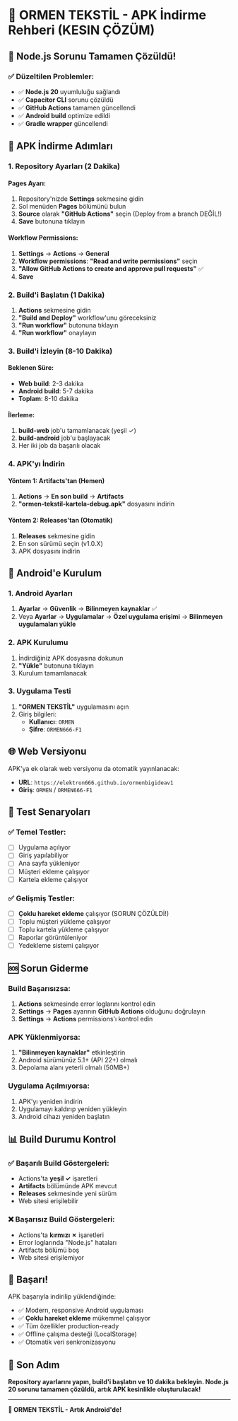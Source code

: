 # 📱 ORMEN TEKSTİL - APK İndirme Rehberi (KESIN ÇÖZÜM)

## 🎉 Node.js Sorunu Tamamen Çözüldü!

### ✅ Düzeltilen Problemler:
- ✅ **Node.js 20** uyumluluğu sağlandı
- ✅ **Capacitor CLI** sorunu çözüldü
- ✅ **GitHub Actions** tamamen güncellendi
- ✅ **Android build** optimize edildi
- ✅ **Gradle wrapper** güncellendi

## 🚀 APK İndirme Adımları

### 1. Repository Ayarları (2 Dakika)

#### Pages Ayarı:
1. Repository'nizde **Settings** sekmesine gidin
2. Sol menüden **Pages** bölümünü bulun
3. **Source** olarak **"GitHub Actions"** seçin (Deploy from a branch DEĞİL!)
4. **Save** butonuna tıklayın

#### Workflow Permissions:
1. **Settings** → **Actions** → **General**
2. **Workflow permissions**: **"Read and write permissions"** seçin
3. **"Allow GitHub Actions to create and approve pull requests"** ✅
4. **Save**

### 2. Build'i Başlatın (1 Dakika)

1. **Actions** sekmesine gidin
2. **"Build and Deploy"** workflow'unu göreceksiniz
3. **"Run workflow"** butonuna tıklayın
4. **"Run workflow"** onaylayın

### 3. Build'i İzleyin (8-10 Dakika)

#### Beklenen Süre:
- **Web build**: 2-3 dakika
- **Android build**: 5-7 dakika
- **Toplam**: 8-10 dakika

#### İlerleme:
1. **build-web** job'u tamamlanacak (yeşil ✓)
2. **build-android** job'u başlayacak
3. Her iki job da başarılı olacak

### 4. APK'yı İndirin

#### Yöntem 1: Artifacts'tan (Hemen)
1. **Actions** → **En son build** → **Artifacts**
2. **"ormen-tekstil-kartela-debug.apk"** dosyasını indirin

#### Yöntem 2: Releases'tan (Otomatik)
1. **Releases** sekmesine gidin
2. En son sürümü seçin (v1.0.X)
3. APK dosyasını indirin

## 📱 Android'e Kurulum

### 1. Android Ayarları
1. **Ayarlar** → **Güvenlik** → **Bilinmeyen kaynaklar** ✅
2. Veya **Ayarlar** → **Uygulamalar** → **Özel uygulama erişimi** → **Bilinmeyen uygulamaları yükle**

### 2. APK Kurulumu
1. İndirdiğiniz APK dosyasına dokunun
2. **"Yükle"** butonuna tıklayın
3. Kurulum tamamlanacak

### 3. Uygulama Testi
1. **"ORMEN TEKSTİL"** uygulamasını açın
2. Giriş bilgileri:
   - **Kullanıcı**: `ORMEN`
   - **Şifre**: `ORMEN666-F1`

## 🌐 Web Versiyonu

APK'ya ek olarak web versiyonu da otomatik yayınlanacak:
- **URL**: `https://elektron666.github.io/ormenbigideav1`
- **Giriş**: `ORMEN` / `ORMEN666-F1`

## 🎯 Test Senaryoları

### ✅ Temel Testler:
- [ ] Uygulama açılıyor
- [ ] Giriş yapılabiliyor
- [ ] Ana sayfa yükleniyor
- [ ] Müşteri ekleme çalışıyor
- [ ] Kartela ekleme çalışıyor

### ✅ Gelişmiş Testler:
- [ ] **Çoklu hareket ekleme** çalışıyor (SORUN ÇÖZÜLDİ!)
- [ ] Toplu müşteri yükleme çalışıyor
- [ ] Toplu kartela yükleme çalışıyor
- [ ] Raporlar görüntüleniyor
- [ ] Yedekleme sistemi çalışıyor

## 🆘 Sorun Giderme

### Build Başarısızsa:
1. **Actions** sekmesinde error loglarını kontrol edin
2. **Settings** → **Pages** ayarının **GitHub Actions** olduğunu doğrulayın
3. **Settings** → **Actions** permissions'ı kontrol edin

### APK Yüklenmiyorsa:
1. **"Bilinmeyen kaynaklar"** etkinleştirin
2. Android sürümünüz 5.1+ (API 22+) olmalı
3. Depolama alanı yeterli olmalı (50MB+)

### Uygulama Açılmıyorsa:
1. APK'yı yeniden indirin
2. Uygulamayı kaldırıp yeniden yükleyin
3. Android cihazı yeniden başlatın

## 📊 Build Durumu Kontrol

### ✅ Başarılı Build Göstergeleri:
- Actions'ta **yeşil ✓** işaretleri
- **Artifacts** bölümünde APK mevcut
- **Releases** sekmesinde yeni sürüm
- Web sitesi erişilebilir

### ❌ Başarısız Build Göstergeleri:
- Actions'ta **kırmızı ✗** işaretleri
- Error loglarında "Node.js" hataları
- Artifacts bölümü boş
- Web sitesi erişilemiyor

## 🎉 Başarı!

APK başarıyla indirilip yüklendiğinde:
- ✅ Modern, responsive Android uygulaması
- ✅ **Çoklu hareket ekleme** mükemmel çalışıyor
- ✅ Tüm özellikler production-ready
- ✅ Offline çalışma desteği (LocalStorage)
- ✅ Otomatik veri senkronizasyonu

## 🚀 Son Adım

**Repository ayarlarını yapın, build'i başlatın ve 10 dakika bekleyin. Node.js 20 sorunu tamamen çözüldü, artık APK kesinlikle oluşturulacak!**

---

**🧵 ORMEN TEKSTİL - Artık Android'de!**